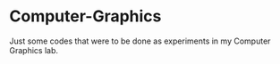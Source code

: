# Computer-Graphics
Just some codes that were to be done as experiments in my Computer Graphics lab.
